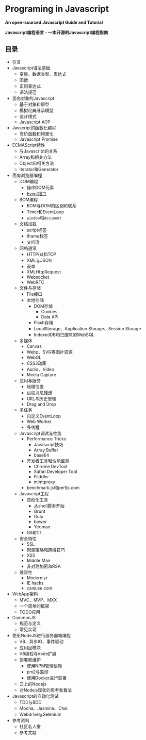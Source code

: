 # Programing in Javascript
**An open-sourced Javascript Guide and Tutorial**

**Javascript编程语言 - 一本开源的Javascript编程指南**

## 目录

* 引言
* Javascript语法基础
    * 变量、数据类型、表达式
    * 函数
    * 正则表达式
    * 语法规范
* 面向对象的Javascript
    * 基于对象和原型
    * 模拟经典继承模型
    * 设计模式
    * Javascript AOP
* Javscript的函数化编程
    * 高阶函数和柯里化
    * Javascript Promise
* ECMAScript特性
    * 与Javascript的关系
    * Array和相关方法
    * Object和相关方法
    * Iterator和Generator
* 面向浏览器编程
    * DOM编程
        * 操作DOM元素
        * [Event接口](chapters/Browser_Scripting/DOM_Scripting/EventAPI.md)
    * BOM编程
        * BOM与DOM的区别和联系
        * Timer和EventLoop
        * `window`和`document`
    * 文档加载
        * script标签
        * iframe标签
        * 文档流
    * 网络通讯
        * HTTP(s)和TCP
        * XML与JSON
        * 表单
        * XMLHttpRequest
        * Websocket
        * WebRTC
    * 文件与存储
        * File接口
        * 本地存储
            * DOM存储
                * Cookies
                * Data API
            * Flash存储
            * LocalStorage、Application Storage、Session Storage
            * IndexedDB和已废除的WebSQL
    * 多媒体
        * Canvas
        * Webp、SVG等图片资源
        * WebGL
        * CSS3动画
        * Audio、Video
        * Media Capture
    * 应用与服务
        * 地理位置
        * 远程消息推送
        * URL与历史管理
        * Drag and Drop
    * 多任务
        * 自定义EventLoop
        * Web Worker
        * 多线程
    * Javascript调试与性能
        * Performance Tricks
            * Javascript技巧
            * Array Buffer
            * base64
        * 开发者工具和性能监测
            * Chrome DevTool
            * Safari Developer Tool
            * Filddler
            * mimtproxy
        * benchmark.js和perfjs.com
    * Javascript工程
        * 自动化工具
            * 从shell脚本开始
            * Grunt
            * Gulp
            * bower
            * Yeoman
        * Git和CI
    * 安全特性
        * SSL
        * 同源策略和跨域技巧
        * XSS
        * Middle Man
        * 非对称加密和RSA
    * 兼容性
        * Modernizr
        * IE hacks
        * caniuse.com
* WebApp架构
    * MVC、MVP、MXX
    * 一个简单的框架
    * TODO应用
* CommonJS
    * 规范与定义
    * 常见实现
* 使用NodeJS进行服务器端编程
    * V8、异步IO、事件驱动
    * 应用层模块
    * V8编程与node扩展
    * 部署和维护
        * 使用NPM管理依赖
        * pm2与监控
        * 使用Docker进行部署
    * 云上的Nodejs
    * 对Nodejs现状的思考和看法
* Javascript的自动化测试
    * TDD与BDD
    * Mocha、Jasmine、Chai
    * Webdrive与Selenium
* 参考资料
    * 社区名人堂
    * 参考文献
